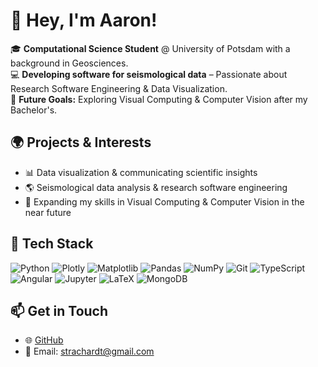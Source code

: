 # 👋 Hey, I'm Aaron!

🎓 **Computational Science Student** @ University of Potsdam with a background in Geosciences.  
💻 **Developing software for seismological data** – Passionate about Research Software Engineering & Data Visualization.  
🚀 **Future Goals:** Exploring Visual Computing & Computer Vision after my Bachelor's.  

## 🌍 Projects & Interests
- 📊 Data visualization & communicating scientific insights  
- 🌎 Seismological data analysis & research software engineering  
- 🎯 Expanding my skills in Visual Computing & Computer Vision in the near future  

## 🔧 Tech Stack
![Python](https://img.shields.io/badge/-Python-3776AB?style=flat&logo=python&logoColor=white)
![Plotly](https://img.shields.io/badge/-Plotly-3F4F75?style=flat&logo=plotly&logoColor=white)
![Matplotlib](https://img.shields.io/badge/-Matplotlib-11557C?style=flat&logo=matplotlib&logoColor=white)
![Pandas](https://img.shields.io/badge/-Pandas-150458?style=flat&logo=pandas&logoColor=white)
![NumPy](https://img.shields.io/badge/-NumPy-013243?style=flat&logo=numpy&logoColor=white)
![Git](https://img.shields.io/badge/-Git-F05032?style=flat&logo=git&logoColor=white)
![TypeScript](https://img.shields.io/badge/-TypeScript-007ACC?style=flat&logo=typescript&logoColor=white)
![Angular](https://img.shields.io/badge/-Angular-DD0031?style=flat&logo=angular&logoColor=white)
![Jupyter](https://img.shields.io/badge/-Jupyter-F37626?style=flat&logo=jupyter&logoColor=white)
![LaTeX](https://img.shields.io/badge/-LaTeX-008080?style=flat&logo=latex&logoColor=white)
![MongoDB](https://img.shields.io/badge/-MongoDB-47A248?style=flat&logo=mongodb&logoColor=white)

## 📫 Get in Touch
- 🌐 [GitHub](https://github.com/aaronstrachardt)    
- 📧 Email: strachardt@gmail.com
